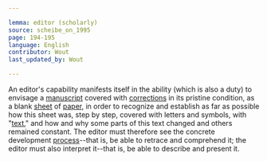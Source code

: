 ```yaml
---

lemma: editor (scholarly)
source: scheibe_on_1995
page: 194-195
language: English
contributor: Wout
last_updated_by: Wout

---
```


An editor's capability manifests itself in the ability (which is also a duty) to envisage a [manuscript](manuscript.html) covered with [corrections](correction.html) in its pristine condition, as a blank [sheet](sheet.html) of [paper](paper.html), in order to recognize and establish as far as possible how this sheet was, step  by step, covered with letters and symbols, with "[text](text.html)," and how and why some parts of this text changed and others remained constant. The editor must therefore see the concrete development [process](writingProcess.html)--that is, be able to retrace and comprehend it; the editor must also interpret it--that is, be able to describe and present it.
